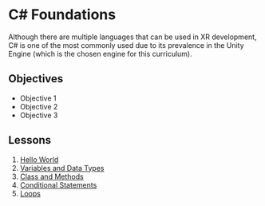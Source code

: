 # C# Foundations

Although there are multiple languages that can be used in XR development, C# is one of the most commonly used due to its prevalence in the Unity Engine (which is the chosen engine for this curriculum).

## Objectives

- Objective 1
- Objective 2
- Objective 3

## Lessons

1. [Hello World](1-hello-world/README.md)
1. [Variables and Data Types](2-variables-data-types/README.md)
1. [Class and Methods](3-classes-methods/README.md)
1. [Conditional Statements](4-conditional-statements/README.md)
1. [Loops](5-loops/README.md)